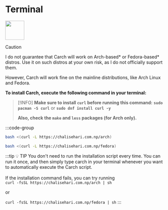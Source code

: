 # Terminal
<img src="https://img.icons8.com/?size=80&id=v8LYQxpvZ4xX&format=png" width="60" />

> [!CAUTION]
> I do not guarantee that Carch will work on Arch-based* or Fedora-based* distros. Use it on such distros at your own risk, as I do not officially support them.
> 
> However, Carch will work fine on the mainline distributions, like Arch Linux and Fedora.

**To install Carch, execute the following command in your terminal:**

> [!INFO]
> **Make sure to install `curl` before running this command:** **`sudo pacman -S curl`** or **`sudo dnf install curl -y`**  
>
> **Also, check the `make` and `less` packages (for Arch only).**

:::code-group


```sh [<i class="devicon-archlinux-plain"></i> Arch]
bash <(curl -L https://chalisehari.com.np/arch)
```

```sh [<i class="devicon-fedora-plain"></i> Fedora]
bash <(curl -L https://chalisehari.com.np/fedora)
```
:::tip :bulb: TIP
You don't need to run the installation script every time. You can run it once, and then simply type carch in your terminal whenever you want to automatically execute the Carch script.
<br><br>
If the installation command fails, you can try running
<br>
`curl -fsSL https://chalisehari.com.np/arch | sh`

or

`curl -fsSL https://chalisehari.com.np/fedora | sh`
:::
